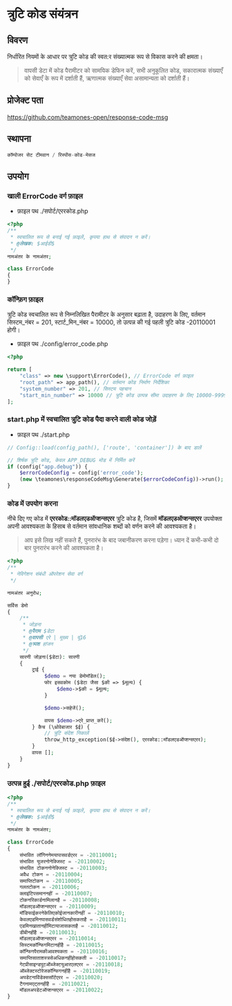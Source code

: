 # त्रुटि कोड संयंत्रन

## विवरण

निर्धारित नियमों के आधार पर त्रुटि कोड की स्वत:र संख्यात्मक रूप से विकास करने की क्षमता।

> वापसी डेटा में कोड पैरामीटर को सामयिक डेफिन करें, सभी अनुकूलित कोड, सकारात्मक संख्याएँ को सेवाएँ के रूप में दर्शाती हैं, ऋणात्मक संख्याएँ सेवा असामान्यता को दर्शाती हैं।

## प्रोजेक्ट पता

https://github.com/teamones-open/response-code-msg

## स्थापना

```php
कॉम्पोजर सेट टीमवान / रिस्पोंस-कोड-मेसज
```

## उपयोग

### खाली ErrorCode वर्ग फ़ाइल

- फ़ाइल पथ ./सपोर्ट/एररकोड.php

```php
<?php
/**
 * स्वचालित रूप से बनाई गई फ़ाइलें, कृपया हाथ से संपादन न करें।
 * @लेखक: $आईडी$
 */
नामअंतर के नामअंतर;

class ErrorCode
{
}
```

### कॉन्फ़िग फ़ाइल

त्रुटि कोड स्वचालित रूप से निम्नलिखित पैरामीटर के अनुसार बढ़ाता है, उदाहरण के लिए, वर्तमान सिस्टम_नंबर = 201, स्टार्ट_मिन_नंबर = 10000, तो उत्पन्न की गई पहली त्रुटि कोड -20110001 होगी।

- फ़ाइल पथ ./config/error_code.php

```php
<?php

return [
    "class" => new \support\ErrorCode(), // ErrorCode वर्ग फ़ाइल
    "root_path" => app_path(), // वर्तमान कोड निर्माण निर्देशिका
    "system_number" => 201, // सिस्टम पहचान
    "start_min_number" => 10000 // त्रुटि कोड उत्पन्न सीमा उदाहरण के लिए 10000-99999
];
```

### start.php में स्वचालित त्रुटि कोड पैदा करने वाली कोड जोड़ें

- फ़ाइल पथ ./start.php

```php
// Config::load(config_path(), ['route', 'container']) के बाद डालें

// शिर्षक त्रुटि कोड, केवल APP_DEBUG मोड में निर्मित करें
if (config("app.debug")) {
    $errorCodeConfig = config('error_code');
    (new \teamones\responseCodeMsg\Generate($errorCodeConfig))->run();
}
```

### कोड में उपयोग करना

नीचे दिए गए कोड में **एररकोड::मॉडलएडऑप्शन्सएरर** त्रुटि कोड है, जिसमें **मॉडलएडऑप्शन्सएरर** उपयोक्ता अपनी आवश्यकता के हिसाब से वर्तमान सांवधानिक शब्दों को वर्णन करने की आवश्यकता है।

> आप इसे लिख नहीं सकते हैं, पुनरारंभ के बाद जबानीकरण करना पड़ेगा। ध्यान दें कभी-कभी दो बार पुनरारंभ करने की आवश्यकता है।

```php
<?php
/**
 * नेविगेशन संबंधी ऑपरेशन सेवा वर्ग
 */

नामअंतर अनुरोध;

सर्विस डेमो
{
    /**
     * जोड़ना
     * @पैराम $डेटा
     * @वापसी एरे | मूख्य | यूं16
     * @त्र्पश हांजन
     */
    सारणी जोड़ना($डेटा): सारणी
    {
        ट्राई {
            $demo = नया डेमोमॉडेल();
            फोर इसवकोम ($डेटा जैसा $की => $मूल्य) {
                $demo->$की = $मूल्य;
            }

            $demo->सहेजें();

            वापस $demo->एरे_प्राप्त_करें();
        } कैच (\थ्रोवेबाजार $ई) {
            // त्रुटि संदेश निकालें
            throw_http_exception($ई->संदेश(), एररकोड::मॉडलएडऑप्शन्सएरर);
        }
        वापस [];
    }
}
```

### उत्पन्न हुई ./सपोर्ट/एररकोड.php फ़ाइल

```php
<?php
/**
 * स्वचालित रूप से बनाई गई फ़ाइलें, कृपया हाथ से संपादन न करें।
 * @लेखक: $आईडी$
 */
नामअंतर के नामअंतर;

class ErrorCode
{
    संभावित लॉगिननेमयापासवर्डएरर = -20110001;
    संभावित यूजरनोनेक्जिस्ट = -20110002;
    संभावित टोकननोनेक्जिस्ट = -20110003;
    अवैध टोकन = -20110004;
    समाप्तिटोकन = -20110005;
    गलतटोकन = -20110006;
    क्लाइंटिपसमाननहीं = -20110007;
    टोकनरिकार्डनामिलानहै = -20110008;
    मॉडलएडऑप्शन्सएरर = -20110009;
    मॉडिफाईकरनेकेलिएकोईजानकारीनहीं = -20110010;
    केवलएडमिनपासवर्डसंशोधितहोसकताहै = -20110011;
    एडमिनखातानहींमिटायाजासकताहै = -20110012;
    डीबीनहींहै = -20110013;
    मॉडलएडऑप्शन्सएरर = -20110014;
    सिस्टमकॉन्फिगमिटानहींहै = -20110015;
    कॉन्फिगपैरामकीआवश्यकता = -20110016;
    समाप्तिसाताशस्त्रसेअधिकनहींहोसकती = -20110017;
    गेटप्रीसाइन्डपुटऑब्जेक्टयूआरएलएरर = -20110018;
    ऑब्जेक्टस्टोरेजकॉन्फिगनहींहै = -20110019;
    अपडेटनाविंडेक्ससॉर्टएरर = -20110020;
    टैगनामएट्तनहींहै = -20110021;
    मॉडलअपडेटऑप्शन्सएरर = -20110022;
}
```
